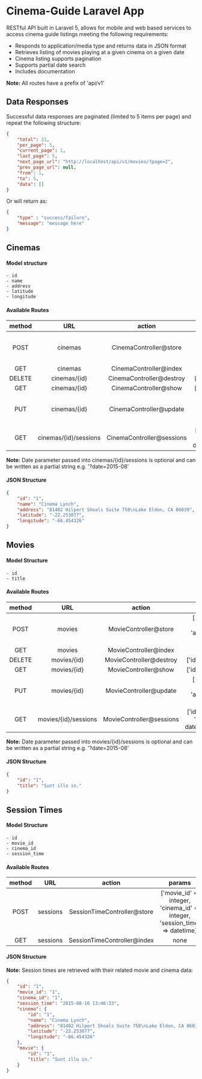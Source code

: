 # Cinema-Guide Laravel App
RESTful API built in Laravel 5, allows for mobile and web based services to access cinema guide listings meeting the following requirements:

- Responds to application/media type and returns data in JSON format
- Retrieves listing of movies playing at a given cinema on a given date
- Cinema listing supports pagination
- Supports partial date search
- Includes documentation

**Note:** All routes have a prefix of 'api/v1'                                 

## Data Responses
Successful data responses are paginated (limited to 5 items per page) and repeat the following structure:
```json
{
	"total": 21,
	"per_page": 5,
	"current_page": 1,
	"last_page": 5,
	"next_page_url": "http://localhost/api/v1/movies/?page=2",
	"prev_page_url": null,
	"from": 1,
	"to": 5,
	"data": []
}
```
Or will return as:
```json
{
	"type" : "success/failure",
	"message": "message here"
}
```

## Cinemas

#### Model structure
	- id
	- name
	- address
	- latitude
	- longitude

#### Available Routes
| method |          URL          |           action          |                     params                    |
|:------:|:---------------------:|:-------------------------:|:---------------------------------------------:|
|  POST  |        cinemas        |   CinemaController@store  |   [ 'name' => string, 'address' => string ]   |
|   GET  |        cinemas        |   CinemaController@index  |                      none                     |
| DELETE |   cinemas/{id}   |  CinemaController@destroy |               ['id' => integer]               |
|   GET  |   cinemas/{id}   |   CinemaController@show   |               ['id' => integer]               |
|   PUT  |   cinemas/{id}   |  CinemaController@update  |    [ 'name' => string, 'address' => string]   |
|   GET  | cinemas/{id}/sessions | CinemaController@sessions | ['id' => integer, 'date' => datetime/string] |

**Note:** Date parameter passed into cinemas/{id}/sessions is optional and can be written as a partial string e.g. '?date=2015-08'

#### JSON Structure
```json
{
	"id": "1",
	"name": "Cinema Lynch",
	"address": "81402 Hilpert Shoals Suite 758\nLake Eldon, CA 06039",
	"latitude": "-22.253077",
	"longitude": "-66.454326"
}
```

## Movies

#### Model Structure
	- id
	- title

#### Available Routes
| method |          URL         |           action          |                     params                    |
|:------:|:--------------------:|:-------------------------:|:---------------------------------------------:|
|  POST  |        movies        |   MovieController@store  |   [ 'name' => string, 'address' => string ]   |
|   GET  |        movies        |   MovieController@index  |                      none                     |
| DELETE |      movies/{id}     |  MovieController@destroy |               ['id' => integer]               |
|   GET  |      movies/{id}     |   MovieController@show   |               ['id' => integer]               |
|   PUT  |      movies/{id}     |  MovieController@update  |    [ 'name' => string, 'address' => string]   |
|   GET  | movies/{id}/sessions | MovieController@sessions | ['id' => integer, 'date*' => datetime/string] |

**Note:** Date parameter passed into movies/{id}/sessions is optional and can be written as a partial string e.g. '?date=2015-08'

#### JSON Structure
```json
{
	"id": "1",
	"title": "Sunt illo in."
}
```

## Session Times

#### Model Structure
	- id
	- movie_id
	- cinema_id
	- session_time

#### Available Routes
| method |    URL   |            action           |                                    params                                   |
|:------:|:--------:|:---------------------------:|:---------------------------------------------------------------------------:|
|  POST  | sessions | SessionTimeController@store | ['movie_id' => integer, 'cinema_id' => integer, 'session_time' => datetime] |
|   GET  | sessions | SessionTimeController@index |                                     none                                    |

#### JSON Structure
**Note:** Session times are retrieved with their related movie and cinema data:
```json
{
	"id": "1",
	"movie_id": "1",
	"cinema_id": "1",
	"session_time": "2015-08-16 13:46:33",
	"cinema": {
		"id": "1",
		"name": "Cinema Lynch",
		"address": "81402 Hilpert Shoals Suite 758\nLake Eldon, CA 06039",
		"latitude": "-22.253077",
		"longitude": "-66.454326"
	},
	"movie": {
		"id": "1",
		"title": "Sunt illo in."
	}
}
```
